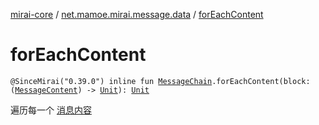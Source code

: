 [mirai-core](../index.md) / [net.mamoe.mirai.message.data](index.md) / [forEachContent](./for-each-content.md)

# forEachContent

`@SinceMirai("0.39.0") inline fun `[`MessageChain`](-message-chain/index.md)`.forEachContent(block: (`[`MessageContent`](-message-content.md)`) -> `[`Unit`](https://kotlinlang.org/api/latest/jvm/stdlib/kotlin/-unit/index.html)`): `[`Unit`](https://kotlinlang.org/api/latest/jvm/stdlib/kotlin/-unit/index.html)

遍历每一个 [消息内容](-message-content.md)

